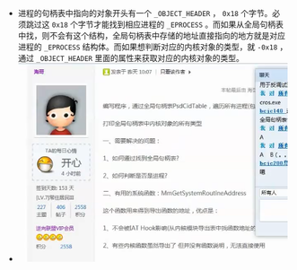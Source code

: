 + 进程的句柄表中指向的对象开头有一个 `_OBJECT_HEADER` ， `0x18` 个字节。必须跳过这 `0x18` 个字节才能找到相应进程的 `_EPROCESS` 。而如果从全局句柄表中找，则不会有这个结构，全局句柄表中存储的地址直接指向的地方就是对应进程的 `_EPROCESS` 结构体。而如果想判断对应的内核对象的类型，就 `-0x18` ，通过 `_OBJECT_HEADER` 里面的属性来获取对应的内核对象的类型。
+ ![image-20210214191127112](https://raw.githubusercontent.com/smallzhong/picgo-pic-bed/master/image-20210214191127112.png)